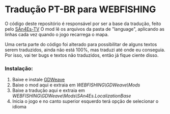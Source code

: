 # Tradução PT-BR para WEBFISHING
O código deste repositório é responsável por ser a base da tradução, feito pelo [SAn4Es-TV](https://github.com/SAn4Es-TV)
O mod lê os arquivos da pasta de "language", aplicando as linhas cada vez quando o jogo recarrega o mapa.

Uma certa parte do código foi alterado para possibilitar de alguns textos serem traduzidos, ainda não está 100%, mas traduzi até onde eu conseguia.
Por isso, vai ter bugs e textos não traduzidos, então já fique ciente disso.

### Instalação:
1. Baixe e instale [GDWeave](https://thunderstore.io/c/webfishing/p/NotNet/GDWeave/)
2. Baixe o mod aqui e extraia em _WEBFISHING\GDWeave\Mods_
3. Baixe a tradução aqui e extraia em _WEBFISHING\GDWeave\Mods\SAn4Es.LocalizationBase_
4. Inicia o jogo e no canto superior esquerdo terá opção de selecionar o idioma
